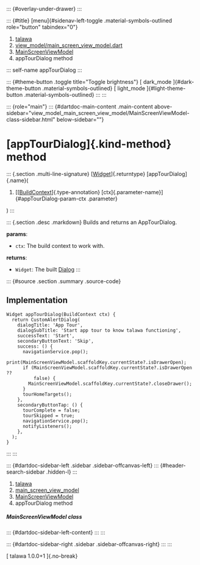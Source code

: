::: {#overlay-under-drawer}
:::

::: {#title}
[menu]{#sidenav-left-toggle .material-symbols-outlined role="button"
tabindex="0"}

1.  [talawa](../../index.html)
2.  [view_model/main_screen_view_model.dart](../../view_model_main_screen_view_model/)
3.  [MainScreenViewModel](../../view_model_main_screen_view_model/MainScreenViewModel-class.html)
4.  appTourDialog method

::: self-name
appTourDialog
:::

::: {#theme-button .toggle title="Toggle brightness"}
[ dark_mode ]{#dark-theme-button .material-symbols-outlined} [
light_mode ]{#light-theme-button .material-symbols-outlined}
:::
:::

::: {role="main"}
::: {#dartdoc-main-content .main-content above-sidebar="view_model_main_screen_view_model/MainScreenViewModel-class-sidebar.html" below-sidebar=""}
<div>

# [appTourDialog]{.kind-method} method

</div>

::: {.section .multi-line-signature}
[[Widget](https://api.flutter.dev/flutter/widgets/Widget-class.html)]{.returntype}
[appTourDialog]{.name}(

1.  [[[BuildContext](https://api.flutter.dev/flutter/widgets/BuildContext-class.html)]{.type-annotation}
    [ctx]{.parameter-name}]{#appTourDialog-param-ctx .parameter}

)
:::

::: {.section .desc .markdown}
Builds and returns an AppTourDialog.

**params**:

-   `ctx`: The build context to work with.

**returns**:

-   `Widget`: The built
    [Dialog](https://api.flutter.dev/flutter/material/Dialog-class.html)
:::

::: {#source .section .summary .source-code}
## Implementation

``` language-dart
Widget appTourDialog(BuildContext ctx) {
  return CustomAlertDialog(
    dialogTitle: 'App Tour',
    dialogSubTitle: 'Start app tour to know talawa functioning',
    successText: 'Start',
    secondaryButtonText: 'Skip',
    success: () {
      navigationService.pop();
      print(MainScreenViewModel.scaffoldKey.currentState?.isDrawerOpen);
      if (MainScreenViewModel.scaffoldKey.currentState?.isDrawerOpen ??
          false) {
        MainScreenViewModel.scaffoldKey.currentState?.closeDrawer();
      }
      tourHomeTargets();
    },
    secondaryButtonTap: () {
      tourComplete = false;
      tourSkipped = true;
      navigationService.pop();
      notifyListeners();
    },
  );
}
```
:::
:::

::: {#dartdoc-sidebar-left .sidebar .sidebar-offcanvas-left}
::: {#header-search-sidebar .hidden-l}
:::

1.  [talawa](../../index.html)
2.  [main_screen_view_model](../../view_model_main_screen_view_model/)
3.  [MainScreenViewModel](../../view_model_main_screen_view_model/MainScreenViewModel-class.html)
4.  appTourDialog method

##### MainScreenViewModel class

::: {#dartdoc-sidebar-left-content}
:::
:::

::: {#dartdoc-sidebar-right .sidebar .sidebar-offcanvas-right}
:::
:::

[ talawa 1.0.0+1 ]{.no-break}
